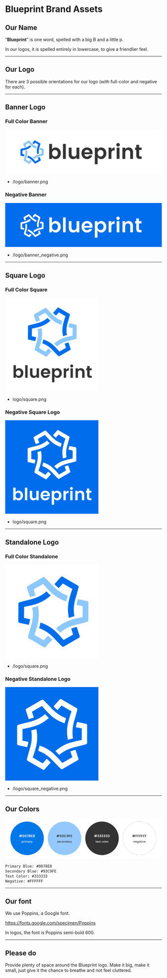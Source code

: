 # Blueprint Brand Assets

## Our Name
“**Blueprint**” is one word, spelled with a big B and a little p.

In our logos, it is spelled entirely in lowercase, to give a friendlier feel.

---

## Our Logo
There are 3 possible orientations for our logo (with full-color and negative for each).

---

## Banner Logo
### Full Color Banner
![](img/img_banner.png)
* /logo/banner.png

### Negative Banner
![](img/img_banner_neg.png)
* /logo/banner_negative.png
  
---

## Square Logo
### Full Color Square
![](img/img_square.png)
* logo/square.png

### Negative Square Logo
![](img/img_square_neg.png)
* logo/square.png

---

## Standalone Logo
### Full Color Standalone
![](img/img_logo.png)
* /logo/square.png

### Negative Standalone Logo
![](img/img_logo_neg.png)
* /logo/square_negative.png

---
## Our Colors
![](img/img_colors.png)
```
Primary Blue: #0078E8
Secondary Blue: #93C9FE
Text Color: #333333
Negative: #FFFFFF
```

---

## Our font
We use Poppins, a Google font.

https://fonts.google.com/specimen/Poppins

In logos, the font is Poppins semi-bold 600.

---

## Please do
Provide plenty of space around the Blueprint logo. Make it big, make it small, just give it the chance to breathe and not feel cluttered.